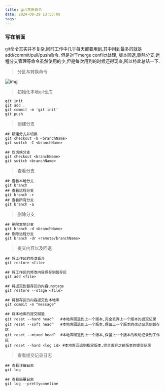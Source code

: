 ```yaml
---
title: git常用命令
date: 2024-08-29 13:55:09
tags:
---
```


### 写在前面

git命令其实并不复杂,同时工作中几乎每天都要用到,其中用到最多的就是add/commit/pull/push命令. 但是对于merge confilct处理, 版本回退,删除分支,远程分支管理等命令虽然使用的少,但是每次用到的时候还得现查,所以特此总结一下.

> 分区与转换命令

![img](https://www.runoob.com/wp-content/uploads/2015/02/git-command.jpg)

> 初始化本地git仓库

``` 
git init
git add .
git commit -m 'git init'
git push
```



> 创建分支

```
## 新建分支并切换
git checkout -b <branchName>
git switch -C <branchName>

## 仅切换分支
git checkout <branchName>
git switch <branchName>
```



> 查看分支

```
## 查看本地分支
git branch
## 查看远程分支
git branch -r
## 查看所有分支
git branch -a
```



> 删除分支

```
## 删除本地分支
git branch -d <branchName>
## 删除远程分支
git branch -dr <remote/branchName>
```



> 提交内容以及回退

```
## 将工作区的修改丢弃
git restore <file>

## 将工作区的修改内容保存到暂存区
git add <file>

## 将提交到暂存区的内容unstage
git restore --stage <file>

## 将暂存区的内容提交到本地库
git commit -m "message"

## 将本地库的提交回退
git reset --hard head^   #本地库回退到上一个版本,完全丢弃上一个版本的提交记录
git reset --soft head^   #本地库回退到上一个版本,保留上一个版本的改动记录到暂存区
git reset --mixed head^  #本地库回退到上一个版本,保留上一个版本的改动记录到工作区
git reset --hard <log id> #本地库回退到指定版本,完全丢弃之前版本的提交记录
```



>查看提交记录日志

```
## 查看详细日志
git log

## 查看简要日志
git log --pretty=oneline
```




